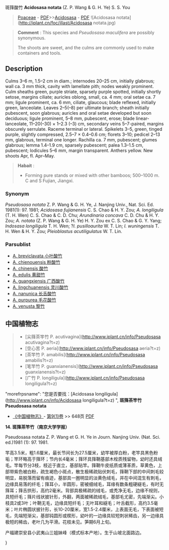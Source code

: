 斑箨酸竹 **Acidosasa notata** (Z. P. Wang & G. H. Ye) S. S. You

> [Poaceae](http://www.iplant.cn/info/Poaceae?t=foc) - [PDF](http://www.iplant.cn/foc/pdf/Poaceae.pdf)>>[Acidosasa](Acidosasa-酸竹属.md) - [PDF](http://www.iplant.cn/foc/pdf/Acidosasa.pdf)
![Acidosasa notata](http://iplant.cn/foc/illast/Acidosasa notata.jpg)


> **Comment** : 
> This species and *Pseudosasa maculifera* are possibly synonymous.
>
> The shoots are sweet, and the culms are commonly used to make containers and tools.

## Description

Culms 3–6 m, 1.5–2 cm in diam.; internodes 20–25 cm, initially glabrous; wall ca. 3 mm thick, cavity with lamellate pith; nodes weakly prominent. Culm sheaths green, purple striate, sparsely purple spotted, initially shortly setose, margins ciliate; auricles oblong, small, ca. 4 mm; oral setae ca. 7 mm; ligule prominent, ca. 6 mm, ciliate, glaucous; blade reflexed, initially green, lanceolate. Leaves 2–5(–8) per ultimate branch; sheath initially pubescent, soon glabrous; auricles and oral setae developed but soon deciduous; ligule prominent, 5–8 mm, pubescent, erose; blade linear-lanceolate, 11–20(–30) × 1–2.3 (–3) cm, secondary veins 5–7-paired, margins obscurely serrulate. Raceme terminal or lateral. Spikelets 3–5, green, tinged purple, slightly compressed, 2.5–7 × 0.4–0.6 cm; florets 3–10; pedicel 2–13 mm, glabrous, terminal one longer. Rachilla ca. 7 mm, pubescent; glumes glabrous; lemma 1.4–1.9 cm, sparsely pubescent; palea 1.3–1.5 cm, pubescent; lodicules 5–6 mm, margin transparent. Anthers yellow. New shoots Apr, fl. Apr–May.


> **Habait** : 
>* Forming pure stands or mixed with other bamboos; 500–1000 m. C and S Fujian, Jiangxi.

### Synonym
*Pseudosasa notata* Z. P. Wang & G. H. Ye, J. Nanjing Univ., Nat. Sci. Ed. 1981(1): 97. 1981; *Acidosasa fujianensis* C. S. Chao & H. Y. Zou; *A. longiligula* (T. H. Wen) C. S. Chao & C. D. Chu; *Arundinaria concava* C. D. Chu & H. Y. Zou; *A. notata* (Z. P. Wang & G. H. Ye) H. Y. Zou ex C. S. Chao & G. Y. Yang; *Indosasa longiligula* T. H. Wen; ?*I. pusilloaurita* W. T. Lin; *I. wuningensis* T. H. Wen & H. Y. Zou; *Pleioblastus acutiligulatus* W. T. Lin.



### Parsublist

* [A.  breviclavata  小叶酸竹](Acidosasa-breviclavata-小叶酸竹.md)
* [A.  chienouensis  粉酸竹](Acidosasa-chienouensis-粉酸竹.md)
* [A.  chinensis  酸竹](Acidosasa-chinensis-酸竹.md)
* [A.  edulis  黄甜竹](Acidosasa-edulis-黄甜竹.md)
* [A.  guangxiensis  广西酸竹](Acidosasa-guangxiensis-广西酸竹.md)
* [A.  lingchuanensis  灵川酸竹](Acidosasa-lingchuanensis-灵川酸竹.md)
* [A.  nanunica  长舌酸竹](Acidosasa-nanunica-长舌酸竹.md)
* [A.  purpurea  毛花酸竹](Acidosasa-purpurea-毛花酸竹.md)
* [A.  venusta  黎竹](Acidosasa-venusta-黎竹.md)


## 中国植物志

> * [尖箨茶竿竹  P.  acutivagina](http://www.iplant.cn/info/Pseudosasa acutivagina?t=z)
> * [空心苦  P.  aeria](http://www.iplant.cn/info/Pseudosasa aeria?t=z)
> * [茶竿竹  P.  amabilis](http://www.iplant.cn/info/Pseudosasa amabilis?t=z)
> * [笔竿竹  P.  guanxianensis](http://www.iplant.cn/info/Pseudosasa guanxianensis?t=z)
> * [广竹  P.  longiligula](http://www.iplant.cn/info/Pseudosasa longiligula?t=z)

  "morefrpsname": "您是否要找：<span class='spantxt'>[Acidosasa longiligula](http://www.iplant.cn/info/Acidosasa longiligula?t=z) ",
**斑箨茶竿竹 Pseudosasa notata**

* [《中国植物志》](http://www.iplant.cn/frps)- [第9(1)卷](http://www.iplant.cn/frps/vol/9(1)) >> 648页 [PDF](http://www.iplant.cn/frps/pdf/9(1)/648.pdf)


**14. 斑箨茶竿竹（南京大学学报）**

Pseudosasa notata Z. P. Wang et G. H. Ye in Journ. Nanjing Univ. (Nat. Sci. ed.)1981 (1): 97. 1981.

竿高3.5米，粗1.6厘米，最长节间长为27.5厘米，幼竿被厚白粉，老竿具黑色粉垢；竿环略高于箨环；节内长4毫米；箨环具箨鞘基部木栓质残留物，幼时还具绒毛。竿每节分3枝，枝近于直立，基部贴竿。箨鞘牛皮纸质或薄革质，草黄色，上部带紫色被白粉，疏生褐色小斑点，散生极稀疏贴伏刺毛，箨鞘下部的中间刺毛较明显，易脱落而留有痕迹，基部具一圈明显的淡黄色绒毛，并在中间混生有刺毛，边缘具易落的纤毛；箨耳小，半圆形，密被细绒毛，耳缘有数条粗硬繸毛，有时无箨耳；箨舌拱形，高约2毫米。背部具极稀疏的绒毛，或秃净无毛，边缘不规则，具短纤毛；箨片线状披针形，外翻，两面被稀疏绒毛，基部毛尤密，先端渐尖。小枝具2或3叶；叶鞘无毛，边缘具短纤毛；无叶耳和繸毛；叶舌截形，高约3.5毫米；叶片椭圆状披针形，长10-20厘米，宽1.5-2.4厘米，上表面无毛，下表面被短毛，先端短渐尖，基部钝圆形或楔形，幼叶的一边缘具较短刺状稀齿，另一边缘具极短的稀齿，老叶几为平滑。花枝未见。笋期6月上旬。

产福建崇安县小武夷山三姐妹峰（模式标本产地）。生于山坡北面路边。



}